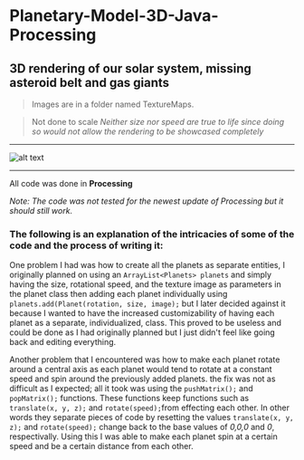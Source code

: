 # Planetary-Model-3D-Java-Processing
## 3D rendering of our solar system, missing asteroid belt and gas giants

>Images are in a folder named TextureMaps.

>Not done to scale _Neither size nor speed are true to life since doing so would not allow the rendering to be showcased completely_

***

![alt text](http://i.imgur.com/GtFMODq.gif)

***

All code was done in **Processing** 

_Note: The code was not tested for the newest update of Processing but it should still work._

### The following is an explanation of the intricacies of some of the code and the process of writing it:

One problem I had was how to create all the planets as separate entities, I originally planned on using an `ArrayList<Planets> planets` and simply having the size, rotational speed, and the texture image as parameters in the planet class then adding each planet individually using `planets.add(Planet(rotation, size, image);` but I later decided against it because I wanted to have the increased customizability of having each planet as a separate, individualized, class. This proved to be useless and could be done as I had originally planned but I just didn't feel like going back and editing everything.


Another problem that I encountered was how to make each planet rotate around a central axis as each planet would tend to rotate at a constant speed and spin around the previously added planets. the fix was not as difficult as I expected; all it took was using the `pushMatrix();` and `popMatrix();` functions. These functions keep functions such as `translate(x, y, z);` and `rotate(speed);`from effecting each other. In other words they separate pieces of code by resetting the values `translate(x, y, z);` and `rotate(speed);` change back to the base values of *0,0,0* and *0*, respectivally. Using this I was able to make each planet spin at a certain speed and be a certain distance from each other. 
